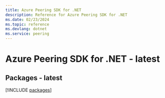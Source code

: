 ```yaml
---
title: Azure Peering SDK for .NET
description: Reference for Azure Peering SDK for .NET
ms.date: 02/23/2024
ms.topic: reference
ms.devlang: dotnet
ms.service: peering
---
```

# Azure Peering SDK for .NET - latest
## Packages - latest
[!INCLUDE [packages](peering-index.md)]